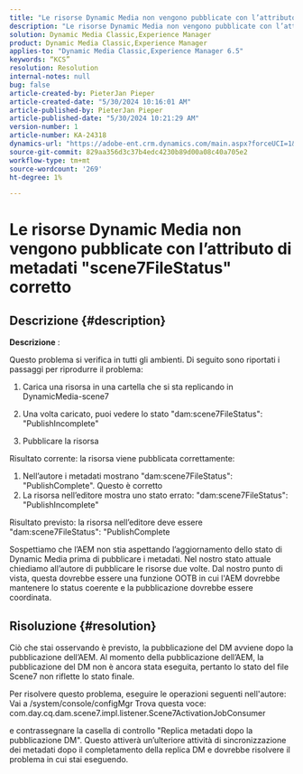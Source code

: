 ```yaml
---
title: "Le risorse Dynamic Media non vengono pubblicate con l’attributo di metadati corretto \"scene7FileStatus\""
description: "Le risorse Dynamic Media non vengono pubblicate con l’attributo di metadati corretto \"scene7FileStatus\""
solution: Dynamic Media Classic,Experience Manager
product: Dynamic Media Classic,Experience Manager
applies-to: "Dynamic Media Classic,Experience Manager 6.5"
keywords: “KCS”
resolution: Resolution
internal-notes: null
bug: false
article-created-by: PieterJan Pieper
article-created-date: "5/30/2024 10:16:01 AM"
article-published-by: PieterJan Pieper
article-published-date: "5/30/2024 10:21:29 AM"
version-number: 1
article-number: KA-24318
dynamics-url: "https://adobe-ent.crm.dynamics.com/main.aspx?forceUCI=1&pagetype=entityrecord&etn=knowledgearticle&id=4d61439c-6d1e-ef11-840a-6045bd06eea5"
source-git-commit: 829aa356d3c37b4edc4230b89d00a08c40a705e2
workflow-type: tm+mt
source-wordcount: '269'
ht-degree: 1%

---
```


# Le risorse Dynamic Media non vengono pubblicate con l’attributo di metadati &quot;scene7FileStatus&quot; corretto

## Descrizione {#description}


<b>Descrizione</b> :

Questo problema si verifica in tutti gli ambienti.
Di seguito sono riportati i passaggi per riprodurre il problema:

1. Carica una risorsa in una cartella che si sta replicando in DynamicMedia-scene7

2. Una volta caricato, puoi vedere lo stato &quot;dam:scene7FileStatus&quot;: &quot;PublishIncomplete&quot;

3. Pubblicare la risorsa

Risultato corrente: la risorsa viene pubblicata correttamente:
1. Nell’autore i metadati mostrano &quot;dam:scene7FileStatus&quot;: &quot;PublishComplete&quot;. Questo è corretto
2. La risorsa nell’editore mostra uno stato errato: &quot;dam:scene7FileStatus&quot;: &quot;PublishIncomplete&quot;

Risultato previsto: la risorsa nell’editore deve essere &quot;dam:scene7FileStatus&quot;: &quot;PublishComplete

Sospettiamo che l’AEM non stia aspettando l’aggiornamento dello stato di Dynamic Media prima di pubblicare i metadati. Nel nostro stato attuale chiediamo all’autore di pubblicare le risorse due volte. Dal nostro punto di vista, questa dovrebbe essere una funzione OOTB in cui l&#39;AEM dovrebbe mantenere lo status coerente e la pubblicazione dovrebbe essere coordinata.


## Risoluzione {#resolution}


Ciò che stai osservando è previsto, la pubblicazione del DM avviene dopo la pubblicazione dell’AEM. Al momento della pubblicazione dell’AEM, la pubblicazione del DM non è ancora stata eseguita, pertanto lo stato del file Scene7 non riflette lo stato finale.

Per risolvere questo problema, eseguire le operazioni seguenti nell&#39;autore: Vai a /system/console/configMgr Trova questa voce: com.day.cq.dam.scene7.impl.listener.Scene7ActivationJobConsumer

e contrassegnare la casella di controllo &quot;Replica metadati dopo la pubblicazione DM&quot;.
Questo attiverà un’ulteriore attività di sincronizzazione dei metadati dopo il completamento della replica DM e dovrebbe risolvere il problema in cui stai eseguendo.
